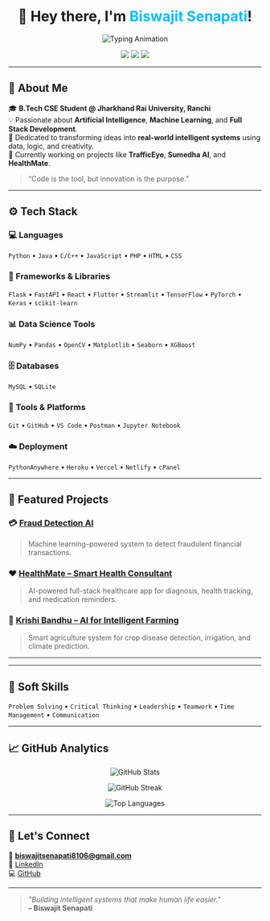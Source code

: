 <!-- 🌌 Hero Banner -->
<h1 align="center">👋 Hey there, I'm <span style="color:#00bfff;">Biswajit Senapati</span>!</h1>

<p align="center">
  <img src="https://readme-typing-svg.demolab.com?font=Fira+Code&size=24&duration=3000&pause=1000&color=00BFFF&center=true&vCenter=true&width=600&lines=AI+%26+ML+Enthusiast;Full+Stack+Developer;Data+Science+Learner;Building+Intelligent+Systems" alt="Typing Animation" />
</p>

<p align="center">
  <a href="mailto:biswajitsenapati8106@gmail.com"><img src="https://img.shields.io/badge/Email-biswajitsenapati8106%40gmail.com-red?style=flat-square&logo=gmail"></a>
  <a href="https://linkedin.com/in/biswajit-senapati-15767a286"><img src="https://img.shields.io/badge/LinkedIn-Biswajit%20Senapati-blue?style=flat-square&logo=linkedin"></a>
  <a href="https://github.com/biswajit8106"><img src="https://img.shields.io/badge/GitHub-biswajit8106-black?style=flat-square&logo=github"></a>
</p>

---

## 🧠 About Me  

🎓 **B.Tech CSE Student @ Jharkhand Rai University, Ranchi**  
💡 Passionate about **Artificial Intelligence**, **Machine Learning**, and **Full Stack Development**.  
🚀 Dedicated to transforming ideas into **real-world intelligent systems** using data, logic, and creativity.  
🌱 Currently working on projects like **TrafficEye**, **Sumedha AI**, and **HealthMate**.  

> “Code is the tool, but innovation is the purpose.”  

---

## ⚙️ Tech Stack  

### 💻 Languages  
`Python` • `Java` • `C/C++` • `JavaScript` • `PHP` • `HTML` • `CSS`  

### 🧩 Frameworks & Libraries  
`Flask` • `FastAPI` • `React` • `Flutter` • `Streamlit` • `TensorFlow` • `PyTorch` • `Keras` • `scikit-learn`  

### 📊 Data Science Tools  
`NumPy` • `Pandas` • `OpenCV` • `Matplotlib` • `Seaborn` • `XGBoost`  

### 🗄️ Databases  
`MySQL` • `SQLite`  

### 🧰 Tools & Platforms  
`Git` • `GitHub` • `VS Code` • `Postman` • `Jupyter Notebook`  

### ☁️ Deployment  
`PythonAnywhere` • `Heroku` • `Vercel` • `Netlify` • `cPanel`  

---

## 🚀 Featured Projects  

### 💳 [Fraud Detection AI](https://github.com/biswajit8106/Transaction-Fraud-Detection)  
> Machine learning–powered system to detect fraudulent financial transactions.  

### ❤️ [HealthMate – Smart Health Consultant](https://github.com/biswajit8106/HealthMate)  
> AI-powered full-stack healthcare app for diagnosis, health tracking, and medication reminders.  

### 🌾 [Krishi Bandhu – AI for Intelligent Farming](https://github.com/biswajit8106/Krishi_Bandhu)  
> Smart agriculture system for crop disease detection, irrigation, and climate prediction.  

---


---

## 🌟 Soft Skills  

`Problem Solving` • `Critical Thinking` • `Leadership` • `Teamwork` • `Time Management` • `Communication`  

---

## 📈 GitHub Analytics  

<p align="center">
  <img src="https://github-readme-stats.vercel.app/api?username=biswajit8106&show_icons=true&theme=tokyonight" alt="GitHub Stats" />
</p>

<p align="center">
  <img src="https://streak-stats.demolab.com?user=biswajit8106&theme=tokyonight&hide_border=false" alt="GitHub Streak" />
</p>

<p align="center">
  <img src="https://github-readme-stats.vercel.app/api/top-langs/?username=biswajit8106&layout=compact&theme=tokyonight" alt="Top Languages" />
</p>

---

## 💬 Let's Connect  

📧 **biswajitsenapati8106@gmail.com**  
🔗 [LinkedIn](https://linkedin.com/in/biswajit-senapati-15767a286)  
💻 [GitHub](https://github.com/biswajit8106)

---

> _"Building intelligent systems that make human life easier."_  
> **– Biswajit Senapati**
